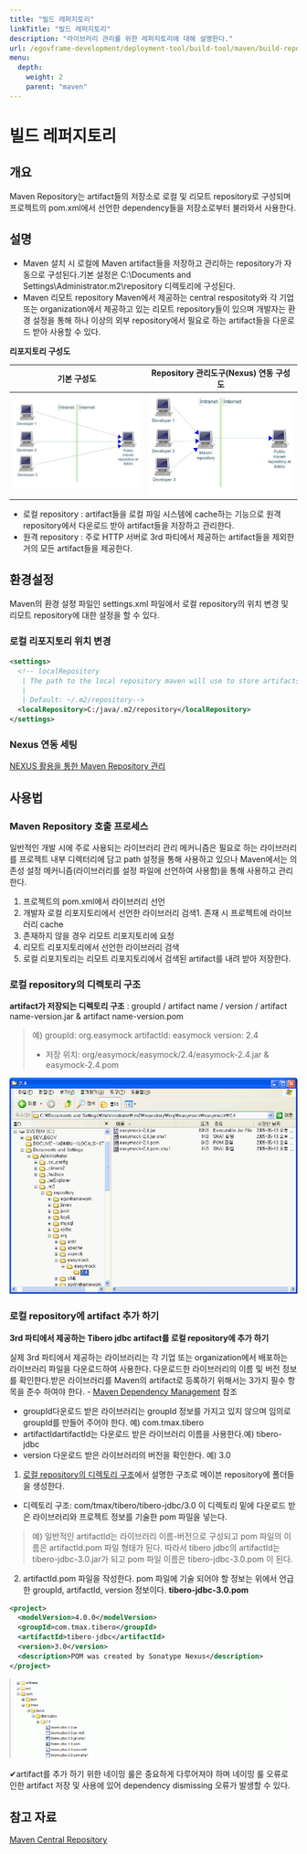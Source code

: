 ```yaml
---
title: "빌드 레퍼지토리"
linkTitle: "빌드 레퍼지토리"
description: "라이브러리 관리를 위한 레퍼지토리에 대해 설명한다."
url: /egovframe-development/deployment-tool/build-tool/maven/build-repository/
menu:
  depth:
    weight: 2
    parent: "maven"
---
```

# 빌드 레퍼지토리

## 개요

Maven Repository는 artifact들의 저장소로 로컬 및 리모트 repository로 구성되며 프로젝트의 pom.xml에서 선언한 dependency들을 저장소로부터 불러와서 사용한다.

## 설명

* Maven 설치 시 로컬에 Maven artifact들을 저장하고 관리하는 repository가 자동으로 구성된다.기본 설정은 C:\Documents and Settings\Administrator\.m2\repository 디렉토리에 구성된다.
* Maven 리모트 repository
  Maven에서 제공하는 central respositoty와 각 기업 또는 organization에서 제공하고 있는 리모트 repository들이 있으며
  개발자는 환경 설정을 통해 하나 이상의 외부 repository에서 필요로 하는 artifact들을 다운로드 받아 사용할 수 있다.

**리포지토리 구성도**

| 기본 구성도                                       | Repository 관리도구(Nexus) 연동 구성도                     |
| ------------------------------------------------- | ---------------------------------------------------------- |
| ![기본 구성도](./images/maven-repo-structure-1.jpg) | ![관리도구 연동 구성도](./images/maven-repo-structure-2.jpg) |

* 로컬 repository : artifact들을 로컬 파일 시스템에 cache하는 기능으로 원격 repository에서 다운로드 받아 artifact들을 저장하고 관리한다.
* 원격 repository : 주로 HTTP 서버로 3rd 파티에서 제공하는 artifact들을 제외한 거의 모든 artifact들을 제공한다.

## 환경설정

Maven의 환경 설정 파일인 settings.xml 파일에서 로컬 repository의 위치 변경 및 리모트 repository에 대한 설정을 할 수 있다.

### 로컬 리포지토리 위치 변경

```xml
<settings>
  <!-- localRepository
   | The path to the local repository maven will use to store artifacts.
   |
   | Default: ~/.m2/repository-->
  <localRepository>C:/java/.m2/repository</localRepository>
</settings>
```

### Nexus 연동 세팅

[NEXUS 활용을 통한 Maven Repository 관리](./nexus.md)

## 사용법

### Maven Repository 호출 프로세스

일반적인 개발 시에 주로 사용되는 라이브러리 관리 메커니즘은 필요로 하는 라이브러리를 프로젝트 내부 디렉터리에 담고 path 설정을 통해 사용하고 있으나 Maven에서는 의존성 설정 메커니즘(라이브러리를 설정 파일에 선언하여 사용함)을 통해 사용하고 관리한다.

1. 프로젝트의 pom.xml에서 라이브러리 선언
2. 개발자 로컬 리포지토리에서 선언한 라이브러리 검색1. 존재 시 프로젝트에 라이브러리 cache
3. 존재하지 않을 경우 리모트 리포지토리에 요청
4. 리모트 리포지토리에서 선언한 라이브러리 검색
5. 로컬 리포지토리는 리모트 리포지토리에서 검색된 artifact를 내려 받아 저장한다.

### 로컬 repository의 디렉토리 구조

**artifact가 저장되는 디렉토리 구조**
: groupId / artifact name / version / artifact name-version.jar & artifact name-version.pom

> 예) groupId: org.easymock
> artifactId: easymock
> version: 2.4
>
> - 저장 위치: org/easymock/easymock/2.4/easymock-2.4.jar & easymock-2.4.pom

![repository의 디렉토리 구조](./images/repo-directory.gif)

### 로컬 repository에 artifact 추가 하기

**3rd 파티에서 제공하는 Tibero jdbc artifact를 로컬 repository에 추가 하기**

실제 3rd 파티에서 제공하는 라이브러리는 각 기업 또는 organization에서 배포하는 라이브러리 파일을 다운로드하여 사용한다. 다운로드한 라이브러리의 이름 및 버전 정보를 확인한다.받은 라이브러리를 Maven의 artifact로 등록하기 위해서는 3가지 필수 항목을 준수 하여야 한다. - [Maven Dependency Management](./maven.md#dependency-management) 참조

* groupId다운로드 받은 라이브러리는 groupId 정보를 가지고 있지 않으며 임의로 groupId를 만들어 주어야 한다.
  예) com.tmax.tibero
* artifactIdartifactId는 다운로드 받은 라이브러리 이름을 사용한다.예) tibero-jdbc
* version
  다운로드 받은 라이브러리의 버전을 확인한다.
  예) 3.0

1. [로컬 repository의 디렉토리 구조](#로컬-repository의-디렉토리-구조)에서 설명한 구조로 메이븐 repository에 폴더들을 생성한다.

* 디렉토리 구조: com/tmax/tibero/tibero-jdbc/3.0 이 디렉토리 밑에 다운로드 받은 라이브러리와 프로젝트 정보를 기술한 pom 파일을 넣는다.

> 예) 일반적인 artifactId는 라이브러리 이름-버전으로 구성되고 pom 파일의 이름은 artifactId.pom 파일 형태가 된다.
> 따라서 tibero jdbc의 artifactId는 tibero-jdbc-3.0.jar가 되고 pom 파일 이름은 tibero-jdbc-3.0.pom 이 된다.

2. artifactId.pom 파일을 작성한다.
   pom 파일에 기술 되어야 할 정보는 위에서 언급한 groupId, artifactId, version 정보이다. **tibero-jdbc-3.0.pom**

```xml
<project>
  <modelVersion>4.0.0</modelVersion> 
  <groupId>com.tmax.tibero</groupId> 
  <artifactId>tibero-jdbc</artifactId> 
  <version>3.0</version> 
  <description>POM was created by Sonatype Nexus</description> 
</project>
```

![artifact 추가](./images/mvn-repo-add.gif)

✔artifact를 추가 하기 위한 네이밍 룰은 중요하게 다루어져야 하며 네이밍 룰 오류로 인한 artifact 저장 및 사용에 있어 dependency dismissing 오류가 발생할 수 있다.

## 참고 자료

[Maven Central Repository](http://mvnrepository.com/ "http://mvnrepository.com/")
